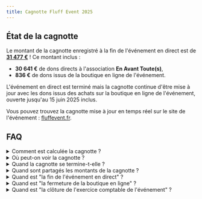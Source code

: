 ```yaml
---
title: Cagnotte Fluff Event 2025
---
```


## État de la cagnotte

Le montant de la cagnotte enregistré à la fin de l'événement en direct est de <u>**31 477 €**</u> ! Ce montant inclus :
- **30 641 €** de dons directs à l'association **En Avant Toute(s)**,
- **836 €** de dons issus de la boutique en ligne de l'événement.

L'événement en direct est terminé mais la cagnotte continue d'être mise à jour avec les dons issus des achats sur la boutique en ligne de l'événement, ouverte jusqu'au 15 juin 2025 inclus.

Vous pouvez trouvez la cagnotte mise à jour en temps réel sur le site de l'événement : [fluffevent.fr](https://fluffevent.fr).


## FAQ

<details>
<summary>Comment est calculée la cagnotte ?</summary>

La cagnotte est calculée à partir des dons effectués sur **Streamlabs Charity** pendant l'événement, ainsi que des **bénéfices de la boutique** en ligne de l'événement. Elle est mise à jour en quasi temps réel pendant l'événement.

</details>

<details>
<summary>Où peut-on voir la cagnotte ?</summary>

Le montant de la cagnotte est affiché en quasi temps réel **sur le site de l'événement** ([fluffevent.fr](https://fluffevent.fr)). Pendant l'événement en direct, il est également affiché dans le flux vidéo des chaînes Twitch des participants en diffusion !

</details>

<details>
<summary>Quand la cagnotte se termine-t-elle ?</summary>

La cagnotte ne se termine réellement qu'**à la clôture de l'exercice financier de l'événement**, une fois tous les dons et bénéfices pour l'association soutenue **En Avant Toute(s)** comptabilisés.

En attendant, la cagnotte continue d'être mise à jour et ses montants sont partagés sur les réseaux sociaux de l'événement à des moments clés.

</details>

<details>
<summary>Quand sont partagés les montants de la cagnotte ?</summary>

Les montants de la cagnotte sont observés et partagés à ces moments clés :
- Pendant l'événement en direct, pour célébrer des palliers significatifs atteints.
- À la fin de l'événement en direct.
- À la fermeture de la boutique en ligne.
- À la clôture de l'exercice comptable de l'événement.

Le partage de ces montants est effectué sur les réseaux sociaux de l'événement pour engager la communauté et les informer des progrès de la cagnotte.

</details>

<details>
<summary>Quand est "la fin de l'événement en direct" ?</summary>

La fin de l'événement en direct a été fixée au **2 juin 2025 à 0:30 (UTC+2)**.

Le montant observé à ce moment là inclus :
- les dons directs sur Streamlabs Charity,
- les dons issus de la boutique en ligne jusqu'à cette date et heure.

</details>

<details>
<summary>Quand est "la fermeture de la boutique en ligne" ?</summary>

La fermeture de la boutique en ligne a été fixée au **16 juin 2025 à 12:00 (UTC+2)**.

Le montant observé à ce moment là inclus :
- les dons directs sur Streamlabs Charity,
- les dons issus de la boutique en ligne jusqu'à cette date et heure.

</details>

<details>
<summary>Quand est "la clôture de l'exercice comptable de l'événement" ?</summary>

La clôture de l'exercice comptable de l'événement sera fixée lorsque toutes les livraisons de la boutique en ligne seront effectuées.

Le montant observé à ce moment là inclus :
- les dons directs sur Streamlabs Charity,
- les dons issus de la boutique en ligne jusqu'à cette date et heure,
- les bénéfices exceptionnels de la boutique en ligne.

</details>
